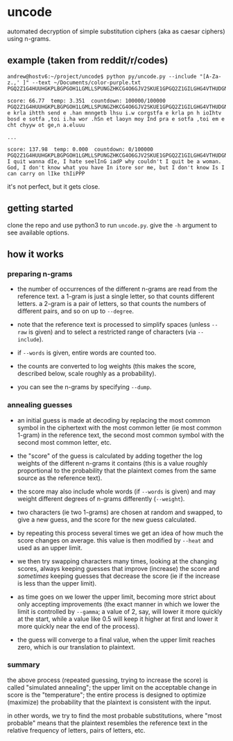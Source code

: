 # uncode

automated decryption of simple substitution ciphers (aka as caesar ciphers) using n-grams.

## example (taken from reddit/r/codes)

```
andrew@hostv6:~/project/uncode$ python py/uncode.py --include "[A-Za-z.,' ]" --text ~/Documents/color-purple.txt PGQ2Z1G4HUUHGKPLBGPGOH1LGMLLSPUNGZHKCG4O6GJV2SKUE1GPGQ2Z1GILGHG4VTHUDGNVKBGPGKVUE1GRUV4G4OH1G6V2GOH3LGPUGZ1VYLGMVYGTLBGI21GPGKVUE1GRUV4GPMGPGJHUGJHYY6GVUGSPRLG1OPZCCC 

score: 66.77  temp: 3.351  countdown: 100000/100000
PGQ2Z1G4HUUHGKPLBGPGOH1LGMLLSPUNGZHKCG4O6GJV2SKUE1GPGQ2Z1GILGHG4VTHUDGNVKBGPGKVUE1GRUV4G4OH1G6V2GOH3LGPUGZ1VYLGMVYGTLBGI21GPGKVUE1GRUV4GPMGPGJHUGJHYY6GVUGSPRLG1OPZCCC
e krla ihtth send e .han mnngetb lhsu i.w corgstfa e krla pn h ioIhtv bosd e sotfa ,toi i.ha wor .hSn et laoyn moy Ind pra e sotfa ,toi em e cht chyyw ot ge,n a.eluuu

...

score: 137.98  temp: 0.000  countdown: 0/100000
PGQ2Z1G4HUUHGKPLBGPGOH1LGMLLSPUNGZHKCG4O6GJV2SKUE1GPGQ2Z1GILGHG4VTHUDGNVKBGPGKVUE1GRUV4G4OH1G6V2GOH3LGPUGZ1VYLGMVYGTLBGI21GPGKVUE1GRUV4GPMGPGJHUGJHYY6GVUGSPRLG1OPZCCC
I quit wanna dIe, I hate seelInG iadP why couldn't I quit be a woman. God, I don't know what you have In itore sor me, but I don't know Is I can carry on lIke thIiPPP
```

it's not perfect, but it gets close.

## getting started

clone the repo and use python3 to run `uncode.py`.  give the `-h` argument to see available
options.

## how it works

### preparing n-grams

* the number of occurrences of the different n-grams are read from the reference text. a 1-gram is just a 
  single letter, so that counts different letters. a 2-gram is a pair of letters, so that counts the 
  numbers of different pairs, and so on up to `--degree`.

* note that the reference text is processed to simplify spaces (unless `--raw` is given) and to select
  a restricted range of characters (via `--include`).

* if `--words` is given, entire words are counted too.

* the counts are converted to log weights (this makes the score, described below, scale roughly as a
  probability).

* you can see the n-grams by specifying `--dump`.

### annealing guesses

* an initial guess is made at decoding by replacing the most common symbol in the ciphertext with the 
  most common letter (ie most common 1-gram) in the reference text, the second most common symbol with 
  the second most common letter, etc.

* the "score" of the guess is calculated by adding together the log weights of the different n-grams
  it contains (this is a value roughly proportional to the probability that the plaintext comes from 
  the same source as the reference text).

* the score may also include whole words (if `--words` is given) and may weight different degrees
  of n-grams differently (`--weight`).

* two characters (ie two 1-grams) are chosen at random and swapped, to give a new guess, and the score
  for the new guess calculated.

* by repeating this process several times we get an idea of how much the score changes on average.
  this value is then modified by `--heat` and used as an upper limit.

* we then try swapping characters many times, looking at the changing scores, always keeping guesses
  that improve (increase) the score and *sometimes* keeping guesses that decrease the score (ie if the 
  increase is less than the upper limit).

* as time goes on we lower the upper limit, becoming more strict about only accepting improvements 
  (the exact manner in which we lower the limit is controlled by `--gamma`; a value of 2, say, will
  lower it more quickly at the start, while a value like 0.5 will keep it higher at first and lower
  it more quickly near the end of the process).

* the guess will converge to a final value, when the upper limit reaches zero, which is our translation 
  to plaintext.

### summary

the above process (repeated guessing, trying to increase the score) is called "simulated annealing";
the upper limit on the acceptable change in score is the "temperature"; the entire process is 
designed to optimize (maximize) the probability that the plaintext is consistent with the input.

in other words, we try to find the most probable substitutions, where "most probable" means that
the plaintext resembles the reference text in the relative frequency of letters, pairs of letters,
etc.
